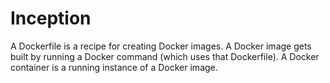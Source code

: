 # Inception

A Dockerfile is a recipe for creating Docker images. A Docker image gets built by running a Docker command (which uses that Dockerfile). A Docker container is a running instance of a Docker image.

<!--
docker build -t hello-world .
docker run -p 80:80 -v /User/Benjamin...:/var/www/html/ hello-world

/var/run/mysqld/mysqld.sock
-->